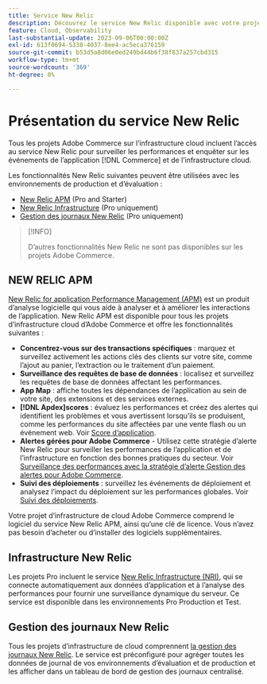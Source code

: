 ```yaml
---
title: Service New Relic
description: Découvrez le service New Relic disponible avec votre projet d’infrastructure cloud Adobe Commerce.
feature: Cloud, Observability
last-substantial-update: 2023-09-06T00:00:00Z
exl-id: 613f0694-5338-4037-8ee4-ac5eca376159
source-git-commit: b53d5a8d06e0ed249bd44b6f38f837a257cbd315
workflow-type: tm+mt
source-wordcount: '369'
ht-degree: 0%

---
```


# Présentation du service New Relic

Tous les projets Adobe Commerce sur l’infrastructure cloud incluent l’accès au service New Relic pour surveiller les performances et enquêter sur les événements de l’application [!DNL Commerce] et de l’infrastructure cloud.

Les fonctionnalités New Relic suivantes peuvent être utilisées avec les environnements de production et d’évaluation :

- [New Relic APM](#new-relic-apm) (Pro and Starter)
- [New Relic Infrastructure](#new-relic-infrastructure) (Pro uniquement)
- [Gestion des journaux New Relic](#new-relic-log-management) (Pro uniquement)

>[!INFO]
>
>D’autres fonctionnalités New Relic ne sont pas disponibles sur les projets Adobe Commerce.

## NEW RELIC APM

[New Relic for application Performance Management (APM)](https://docs.newrelic.com/introduction-apm/) est un produit d’analyse logicielle qui vous aide à analyser et à améliorer les interactions de l’application. New Relic APM est disponible pour tous les projets d’infrastructure cloud d’Adobe Commerce et offre les fonctionnalités suivantes :

- **Concentrez-vous sur des transactions spécifiques** : marquez et surveillez activement les actions clés des clients sur votre site, comme l’ajout au panier, l’extraction ou le traitement d’un paiement.
- **Surveillance des requêtes de base de données** : localisez et surveillez les requêtes de base de données affectant les performances.
- **App Map** : affiche toutes les dépendances de l’application au sein de votre site, des extensions et des services externes.
- **[!DNL Apdex]scores** : évaluez les performances et créez des alertes qui identifient les problèmes et vous avertissent lorsqu’ils se produisent, comme les performances du site affectées par une vente flash ou un événement web. Voir [Score d’application](https://docs.newrelic.com/docs/apm/new-relic-apm/apdex/apdex-measure-user-satisfaction/).
- **Alertes gérées pour Adobe Commerce** - Utilisez cette stratégie d’alerte New Relic pour surveiller les performances de l’application et de l’infrastructure en fonction des bonnes pratiques du secteur. Voir [Surveillance des performances avec la stratégie d’alerte Gestion des alertes pour Adobe Commerce](investigate-performance.md/#monitor-performance-with-managed-alerts).
- **Suivi des déploiements** : surveillez les événements de déploiement et analysez l’impact du déploiement sur les performances globales. Voir [Suivi des déploiements](track-deployments.md).

Votre projet d’infrastructure de cloud Adobe Commerce comprend le logiciel du service New Relic APM, ainsi qu’une clé de licence. Vous n’avez pas besoin d’acheter ou d’installer des logiciels supplémentaires.

## Infrastructure New Relic

Les projets Pro incluent le service [New Relic Infrastructure (NRI)](https://docs.newrelic.com/docs/infrastructure/infrastructure-monitoring/get-started/get-started-infrastructure-monitoring/), qui se connecte automatiquement aux données d’application et à l’analyse des performances pour fournir une surveillance dynamique du serveur. Ce service est disponible dans les environnements Pro Production et Test.

## Gestion des journaux New Relic

Tous les projets d’infrastructure de cloud comprennent [ la gestion des journaux New Relic](log-management.md). Le service est préconfiguré pour agréger toutes les données de journal de vos environnements d’évaluation et de production et les afficher dans un tableau de bord de gestion des journaux centralisé.
